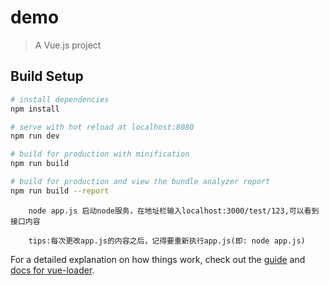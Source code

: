 # demo

> A Vue.js project

## Build Setup

``` bash
# install dependencies
npm install

# serve with hot reload at localhost:8080
npm run dev

# build for production with minification
npm run build

# build for production and view the bundle analyzer report
npm run build --report
```
```
    node app.js 启动node服务，在地址栏输入localhost:3000/test/123,可以看到接口内容
````
```
    tips:每次更改app.js的内容之后，记得要重新执行app.js(即: node app.js)
```

For a detailed explanation on how things work, check out the [guide](http://vuejs-templates.github.io/webpack/) and [docs for vue-loader](http://vuejs.github.io/vue-loader).

